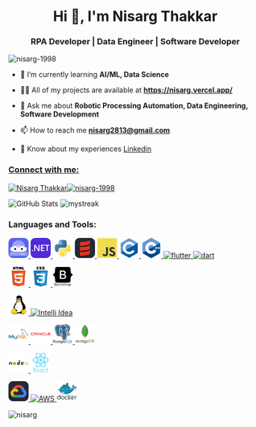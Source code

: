 
<h1 align="center">Hi 👋, I'm Nisarg Thakkar</h1>
<h3 align="center">RPA Developer | Data Engineer | Software Developer</h3>

<p align="left"> <img src="https://komarev.com/ghpvc/?username=Nisarg-1998&label=Profile%20views&color=0e75b6&style=flat" alt="nisarg-1998" /> </p>

- 🌱 I’m currently learning **AI/ML, Data Science**

- 👨‍💻 All of my projects are available at **https://nisarg.vercel.app/**

- 💬 Ask me about **Robotic Processing Automation, Data Engineering, Software Development**

- 📫 How to reach me **nisarg2813@gmail.com**

- 📄 Know about my experiences <a href = "https://www.linkedin.com/in/nisarg-thakkar-0b3308284/">Linkedin 

<h3 align="left">Connect with me:</h3>
<p align="left">
<a href="https://www.linkedin.com/in/nisarg-thakkar-0b3308284/" target="blank"><img align="center" src="https://raw.githubusercontent.com/rahuldkjain/github-profile-readme-generator/master/src/images/icons/Social/linked-in-alt.svg" alt="Nisarg Thakkar" height="30" width="40" /></a><a href="https://www.hackerrank.com/nisargthakkar361?hr_r=1" target="blank"><img align="center" src="https://raw.githubusercontent.com/rahuldkjain/github-profile-readme-generator/master/src/images/icons/Social/hackerrank.svg" alt="nisarg-1998" height="30" width="40" /></a>
</p>

![GitHub Stats](https://github-readme-stats.vercel.app/api?username=Nisarg-1998&show_icons=true&theme=radical)
<img src="https://github-readme-streak-stats.herokuapp.com/?user=Nisarg-1998&theme=tokyonight" alt="mystreak"/>

<h3 align="left">Languages and Tools:</h3>
<p align="left"> 

<a href="https://www.uipath.com/rpa/robotic-process-automation" target="_blank" rel="noreferrer"> <img src="https://github.com/tandpfun/skill-icons/raw/main/icons/DiscordBots.svg" alt="RPA" width="40" height="40"/> </a><a href="https://www.javatpoint.com/net-framework" target="_blank" rel="noreferrer"> <img src="https://raw.githubusercontent.com/tandpfun/skill-icons/59059d9d1a2c092696dc66e00931cc1181a4ce1f/icons/DotNet.svg" alt=".Net" width="40" height="40"/> </a><a href="https://www.python.org" target="_blank" rel="noreferrer"> <img src="https://raw.githubusercontent.com/devicons/devicon/master/icons/python/python-original.svg" alt="python" width="40" height="40"/> </a>
<a href="https://www.javatpoint.com/scala-tutorial" target="_blank" rel="noreferrer"> <img src="https://github.com/tandpfun/skill-icons/raw/main/icons/Scala-Dark.svg" alt="Scala" width="40" height="40"/> </a><a href="https://developer.mozilla.org/en-US/docs/Web/JavaScript" target="_blank" rel="noreferrer"> <img src="https://raw.githubusercontent.com/devicons/devicon/master/icons/javascript/javascript-original.svg" alt="javascript" width="40" height="40"/> </a><a href="https://www.cprogramming.com/" target="_blank" rel="noreferrer"> <img src="https://raw.githubusercontent.com/devicons/devicon/master/icons/c/c-original.svg" alt="c" width="40" height="40"/> </a>
<a href="https://www.w3schools.com/cpp/" target="_blank" rel="noreferrer"> <img src="https://raw.githubusercontent.com/devicons/devicon/master/icons/cplusplus/cplusplus-original.svg" alt="cplusplus" width="40" height="40"/> <a href="https://flutter.dev" target="_blank" rel="noreferrer"> <img src="https://www.vectorlogo.zone/logos/flutterio/flutterio-icon.svg" alt="flutter" width="40" height="40"/> </a>
<a href="https://dart.dev" target="_blank" rel="noreferrer"> <img src="https://www.vectorlogo.zone/logos/dartlang/dartlang-icon.svg" alt="dart" width="40" height="40"/> </a>


</a> <a href="https://www.w3.org/html/" target="_blank" rel="noreferrer"> <img src="https://raw.githubusercontent.com/devicons/devicon/master/icons/html5/html5-original-wordmark.svg" alt="html5" width="40" height="40"/> </a>
<a href="https://www.w3schools.com/css/" target="_blank" rel="noreferrer"> <img src="https://raw.githubusercontent.com/devicons/devicon/master/icons/css3/css3-original-wordmark.svg" alt="css3" width="40" height="40"/> </a>
<a href="https://getbootstrap.com" target="_blank" rel="noreferrer"> <img src="https://raw.githubusercontent.com/devicons/devicon/master/icons/bootstrap/bootstrap-plain-wordmark.svg" alt="bootstrap" width="40" height="40"/> </a> 


<a href="https://www.linux.org/" target="_blank" rel="noreferrer"> <img src="https://raw.githubusercontent.com/devicons/devicon/master/icons/linux/linux-original.svg" alt="linux" width="40" height="40"/> </a>
<a href="https://www.jetbrains.com/idea/promo/?source=google&medium=cpc&campaign=9736964566&term=intellij&content=602143185559&gad=1&gclid=Cj0KCQjwnrmlBhDHARIsADJ5b_mYgVqtH23hIUJWweMDFmoQATY8fq0HtORI_xRD509tqyyqwwMD31kaArwHEALw_wcB" target="_blank" rel="noreferrer"> <img src="https://user-images.githubusercontent.com/25181517/192108890-200809d1-439c-4e23-90d3-b090cf9a4eea.png" alt="IntelIj Idea" width="40" height="40"/> </a>

<a href="https://www.mysql.com/" target="_blank" rel="noreferrer"> <img src="https://raw.githubusercontent.com/devicons/devicon/master/icons/mysql/mysql-original-wordmark.svg" alt="mysql" width="40" height="40"/> </a><a href="https://www.oracle.com/" target="_blank" rel="noreferrer"> <img src="https://raw.githubusercontent.com/devicons/devicon/master/icons/oracle/oracle-original.svg" alt="oracle" width="40" height="40"/> </a><a href="https://www.postgresql.org" target="_blank" rel="noreferrer"> <img src="https://raw.githubusercontent.com/devicons/devicon/master/icons/postgresql/postgresql-original-wordmark.svg" alt="postgresql" width="40" height="40"/> </a><a href="https://www.mongodb.com/" target="_blank" rel="noreferrer"> <img src="https://raw.githubusercontent.com/devicons/devicon/master/icons/mongodb/mongodb-original-wordmark.svg" alt="mongodb" width="40" height="40"/> </a>

<a href="https://nodejs.org" target="_blank" rel="noreferrer"> <img src="https://raw.githubusercontent.com/devicons/devicon/master/icons/nodejs/nodejs-original-wordmark.svg" alt="nodejs" width="40" height="40"/> </a>
<a href="https://reactjs.org/" target="_blank" rel="noreferrer"> <img src="https://raw.githubusercontent.com/devicons/devicon/master/icons/react/react-original-wordmark.svg" alt="react" width="40" height="40"/> </a>
</p><a href="https://cloud.google.com/free" target="_blank" rel="noreferrer"> <img src="https://github.com/tandpfun/skill-icons/raw/main/icons/GCP-Dark.svg" alt="GCP" width="40" height="40"/> </a><a href="https://aws.amazon.com/free/?trk=e747cc26-a307-4ae0-981a-6dc5c1cb4121&sc_channel=ps&ef_id=Cj0KCQjwnrmlBhDHARIsADJ5b_kG5vHFTcQkvm2_BoutbFhUj4ltNnru5slmzBBYSC2PUx3IlztkG-8aAnNmEALw_wcB:G:s&s_kwcid=AL!4422!3!453053794209!e!!g!!aws!10705896207!102406402981&all-free-tier.sort-by=item.additionalFields.SortRank&all-free-tier.sort-order=asc&awsf.Free%20Tier%20Types=*all&awsf.Free%20Tier%20Categories=*all" target="_blank" rel="noreferrer"> <img src="https://user-images.githubusercontent.com/25181517/183896132-54262f2e-6d98-41e3-8888-e40ab5a17326.png" alt="AWS" width="40" height="40"/> </a><a href="https://www.docker.com/" target="_blank" rel="noreferrer"> <img src="https://raw.githubusercontent.com/devicons/devicon/master/icons/docker/docker-original-wordmark.svg" alt="docker" width="40" height="40"/> </a>
<p>

<img align="center" src="https://github-readme-stats.vercel.app/api/top-langs/?username=Nisarg-1998&count_private=true&langs_count=7&hide=html&layout=compact" alt="nisarg" /></p>